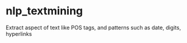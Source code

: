 # nlp_textmining
Extract aspect of text like POS tags, and patterns such as date, digits, hyperlinks 
